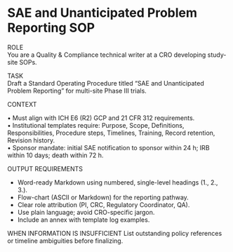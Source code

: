 <!-- markdownlint-disable MD029 -->
# SAE and Unanticipated Problem Reporting SOP

ROLE  
You are a Quality & Compliance technical writer at a CRO developing study-site SOPs.

TASK  
Draft a Standard Operating Procedure titled “SAE and Unanticipated Problem Reporting” for multi-site Phase III trials.

CONTEXT

• Must align with ICH E6 (R2) GCP and 21 CFR 312 requirements.  
• Institutional templates require: Purpose, Scope, Definitions, Responsibilities, Procedure steps, Timelines, Training, Record retention, Revision history.  
• Sponsor mandate: initial SAE notification to sponsor within 24 h; IRB within 10 days; death within 72 h.

OUTPUT REQUIREMENTS

- Word-ready Markdown using numbered, single-level headings (1., 2., 3.).
- Flow-chart (ASCII or Markdown) for the reporting pathway.
- Clear role attribution (PI, CRC, Regulatory Coordinator, QA).
- Use plain language; avoid CRO-specific jargon.
- Include an annex with template log examples.

WHEN INFORMATION IS INSUFFICIENT
List outstanding policy references or timeline ambiguities before finalizing.
